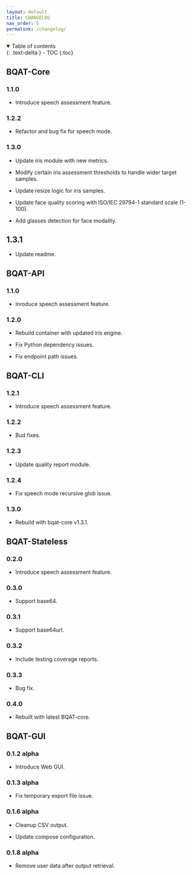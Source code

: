 ```yaml
---
layout: default
title: CHANGELOG
nav_order: 5
permalink: /changelog/
---
```


<details open markdown="block">
  <summary>
    Table of contents
  </summary>
  {: .text-delta }
- TOC
{:toc}
</details>

## BQAT-Core

### 1.1.0

+ Introduce speech assessment feature.

### 1.2.2

+ Refactor and bug fix for speech mode.

### 1.3.0

+ Update iris module with new metrics.

+ Modify certain iris assessment thresholds to handle wider target samples.

+ Update resize logic for iris samples.

+ Update face quality scoring with ISO/IEC 29794-1 standard scale (1-100).

+ Add glasses detection for face modality.

## 1.3.1

+ Update readme.

## BQAT-API

### 1.1.0

+ Inroduce speech assessment feature.

### 1.2.0

+ Rebuild container with updated iris engine.

+ Fix Python dependency issues.

+ Fix endpoint path issues.

## BQAT-CLI

### 1.2.1

+ Introduce speech assessment feature.

### 1.2.2

+ Bud fixes.

### 1.2.3

+ Update quality report module.

### 1.2.4

+ Fix speech mode recursive glob issue.

### 1.3.0

+ Rebuild with bqat-core v1.3.1.

## BQAT-Stateless

### 0.2.0

+ Introduce speech assessment feature.

### 0.3.0

+ Support base64.

### 0.3.1

+ Support base64url.

### 0.3.2

+ Include testing coverage reports.

### 0.3.3

+ Bug fix.

### 0.4.0

+ Rebuilt with latest BQAT-core.

## BQAT-GUI

### 0.1.2 alpha

+ Introduce Web GUI.

### 0.1.3 alpha

+ Fix temporary export file issue.

### 0.1.6 alpha

+ Cleanup CSV output.

+ Update compose configuration.

### 0.1.8 alpha

+ Remove user data after output retrieval.
